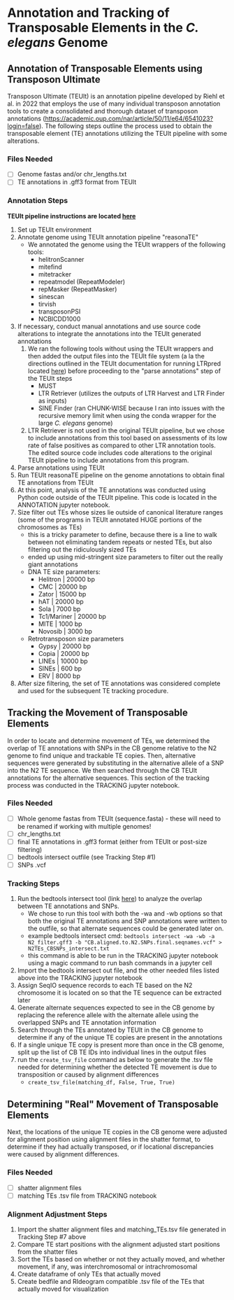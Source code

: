 # Annotation and Tracking of Transposable Elements in the *C. elegans* Genome

## Annotation of Transposable Elements using Transposon Ultimate
Transposon Ultimate (TEUlt) is an annotation pipeline developed by Riehl et al. in 2022 that employs the use of many individual transposon annotation tools to create a consolidated and thorough dataset of transposon annotations (https://academic.oup.com/nar/article/50/11/e64/6541023?login=false). The following steps outline the process used to obtain the transposable element (TE) annotations utilizing the TEUlt pipeline with some alterations.

### Files Needed
- [ ] Genome fastas and/or chr_lengths.txt
- [ ] TE annotations in .gff3 format from TEUlt

### Annotation Steps
**TEUlt pipeline instructions are located [here](https://github.com/DerKevinRiehl/transposon_annotation_reasonaTE)**
1. Set up TEUlt environment
2. Annotate genome using TEUlt annotation pipeline "reasonaTE" 
   - We annotated the genome using the TEUlt wrappers of the following tools:
        - helitronScanner
        - mitefind
        - mitetracker
        - repeatmodel (RepeatModeler)
        - repMasker (RepeatMasker)
        - sinescan
        - tirvish
        - transposonPSI
        - NCBICDD1000
3. If necessary, conduct manual annotations and use source code alterations to integrate the annotations into the TEUlt generated annotations
   1. We ran the following tools without using the TEUlt wrappers and then added the output files into the TEUlt file system (a la the directions outlined in the TEUlt documentation for running LTRpred located [here](https://github.com/DerKevinRiehl/transposon_annotation_reasonaTE#how-to-use-reasonate)) before proceeding to the "parse annotations" step of the TEUlt steps
        - MUST
        - LTR Retriever (utilizes the outputs of LTR Harvest and LTR Finder as inputs)
        - SINE Finder (ran CHUNK-WISE because I ran into issues with the recursive memory limit when using the conda wrapper for the large *C. elegans* genome)
   2. LTR Retriever is not used in the original TEUlt pipeline, but we chose to include annotations from this tool based on assessments of its low rate of false positives as compared to other LTR annotation tools. The edited source code includes code alterations to the original TEUlt pipeline to include annotations from this program.
4. Parse annotations using TEUlt
5. Run TEUlt reasonaTE pipeline on the genome annotations to obtain final TE annotations from TEUlt
6. At this point, analysis of the TE annotations was conducted using Python code outside of the TEUlt pipeline. This code is located in the ANNOTATION jupyter notebook. 
7. Size filter out TEs whose sizes lie outside of canonical literature ranges (some of the programs in TEUlt annotated HUGE portions of the chromosomes as TEs)
    - this is a tricky parameter to define, because there is a line to walk between not eliminating tandem repeats or nested TEs, but also filtering out the ridiculously sized TEs
    - ended up using mid-stringent size parameters to filter out the really giant annotations
    - DNA TE size parameters: 
      * Helitron | 20000 bp
      * CMC | 20000 bp
      * Zator | 15000 bp
      * hAT | 20000 bp
      * Sola | 7000 bp
      * Tc1/Mariner | 20000 bp
      * MITE | 1000 bp
      * Novosib | 3000 bp
    - Retrotransposon size parameters
      * Gypsy | 20000 bp
      * Copia | 20000 bp
      * LINEs | 10000 bp
      * SINEs | 600 bp
      * ERV | 8000 bp
8. After size filtering, the set of TE annotations was considered complete and used for the subsequent TE tracking procedure. 


## Tracking the Movement of Transposable Elements
In order to locate and determine movement of TEs, we determined the overlap of TE annotations with SNPs in the CB genome relative to the N2 genome to find unique and trackable TE copies. Then, alternative sequences were generated by substituting in the alternative allele of a SNP into the N2 TE sequence. We then searched through the CB TEUlt annotations for the alternative sequences. This section of the tracking process was conducted in the TRACKING jupyter notebook.

### Files Needed
- [ ] Whole genome fastas from TEUlt (sequence.fasta) - these will need to be renamed if working with multiple genomes! 
- [ ] chr_lengths.txt
- [ ] final TE annotations in .gff3 format (either from TEUlt or post-size filtering)
- [ ] bedtools intersect outfile (see Tracking Step #1)
- [ ] SNPs .vcf 

### Tracking Steps
1. Run the bedtools intersect tool (link [here](https://bedtools.readthedocs.io/en/latest/content/tools/intersect.html)) to analyze the overlap between TE annotations and SNPs. 
    - We chose to run this tool with both the -wa and -wb options so that both the original TE annotations and SNP annotations were written to the outfile, so that alternate sequences could be generated later on. 
    - example bedtools intersect cmd: `bedtools intersect -wa -wb -a N2_filter.gff3 -b "CB.aligned.to.N2.SNPs.final.seqnames.vcf" > N2TEs_CBSNPs_intersect.txt`
    - this command is able to be run in the TRACKING jupyter notebook using a magic command to run bash commands in a jupyter cell
2. Import the bedtools intersect out file, and the other needed files listed above into the TRACKING jupyter notebook
3. Assign SeqIO sequence records to each TE based on the N2 chromosome it is located on so that the TE sequence can be extracted later
4. Generate alternate sequences expected to see in the CB genome by replacing the reference allele with the alternate allele using the overlapped SNPs and TE annotation information
5. Search through the TEs annotated by TEUlt in the CB genome to determine if any of the unique TE copies are present in the annotations
6. If a single unique TE copy is present more than once in the CB genome, split up the list of CB TE IDs into individual lines in the output files
7. run the `create_tsv_file` command as below to generate the .tsv file needed for determining whether the detected TE movement is due to transposition or caused by alignment differences
    - `create_tsv_file(matching_df, False, True, True)`



## Determining "Real" Movement of Transposable Elements
Next, the locations of the unique TE copies in the CB genome were adjusted for alignment position using alignment files in the shatter format, to determine if they had actually transposed, or if locational discrepancies were caused by alignment differences. 

### Files Needed
- [ ] shatter alignment files
- [ ] matching TEs .tsv file from TRACKING notebook

### Alignment Adjustment Steps
1. Import the shatter alignment files and matching_TEs.tsv file generated in Tracking Step #7 above
2. Compare TE start positions with the alignment adjusted start positions from the shatter files
3. Sort the TEs based on whether or not they actually moved, and whether movement, if any, was interchromosomal or intrachromosomal
4. Create dataframe of only TEs that actually moved
5. Create bedfile and RIdeogram compatible .tsv file of the TEs that actually moved for visualization
